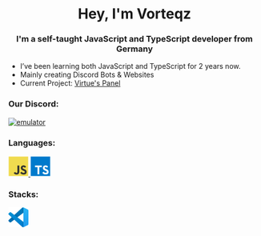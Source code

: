 <h1 align="center">Hey, I'm Vorteqz</h1>
<h3 align="center">I'm a self-taught JavaScript and TypeScript developer from Germany</h3>

- I’ve been learning both JavaScript and TypeScript for 2 years now.
- Mainly creating Discord Bots & Websites
- Current Project: [Virtue's Panel](https://discord.gg/emulator)

<h3 align="left">Our Discord:</h3>
<p align="left">
  <a href="https://discord.gg/emulator" target="_blank">
    <img align="center" src="https://raw.githubusercontent.com/rahuldkjain/github-profile-readme-generator/master/src/images/icons/Social/discord.svg" alt="emulator" height="30" width="40" />
  </a>
</p>

<h3 align="left">Languages:</h3>
<p align="left"> 
  <a href="https://developer.mozilla.org/en-US/docs/Web/JavaScript" target="_blank" rel="noreferrer"> 
    <img src="https://raw.githubusercontent.com/devicons/devicon/master/icons/javascript/javascript-original.svg" alt="javascript" width="40" height="40"/> 
  </a> 
  <a href="https://www.typescriptlang.org/" target="_blank" rel="noreferrer"> 
    <img src="https://raw.githubusercontent.com/devicons/devicon/master/icons/typescript/typescript-original.svg" alt="typescript" width="40" height="40"/> 
  </a> 
</p>

<h3 align="left">Stacks:</h3>
<p align="left"> 
  <a href="https://code.visualstudio.com/" target="_blank" rel="noreferrer">
    <img src="https://raw.githubusercontent.com/devicons/devicon/master/icons/vscode/vscode-original.svg" alt="vscode" width="40" height="40"/>
  </a> 
</p>

